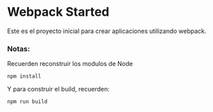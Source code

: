 # Webpack Started

Este es el proyecto inicial para crear aplicaciones utilizando webpack.

### Notas:

Recuerden reconstruir los modulos de Node
```
npm install
```

Y para construir el build, recuerden:

```
npm run build
```